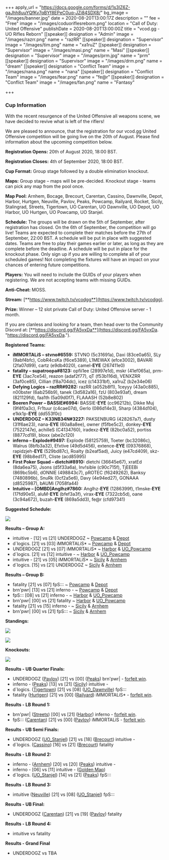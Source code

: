 +++
apply_url = "https://docs.google.com/forms/d/1s3lZ6Z-gaJhh8uuYQfKv7qBYf8EPeC0uq-JZi84SDX8/"
bg_image = "/images/banner.jpg"
date = 2020-08-20T13:00:17Z
description = ""
fee = "Free"
image = "/images/coduoriflesreborn.png"
location = "Call of Duty: United Offensive"
publishDate = 2020-08-20T13:00:00Z
title = "vcod.gg - UO Rifles Reborn"
[[speaker]]
designation = "Admin"
image = "/images/razrr.png"
name = "razRR"
[[speaker]]
designation = "Supervisor"
image = "/images/tim.png"
name = "xa1ruZ"
[[speaker]]
designation = "Supervisor"
image = "/images/masi.png"
name = "Masi"
[[speaker]]
designation = "Supervisor"
image = "/images/prm.jpg"
name = "prm"
[[speaker]]
designation = "Supervisor"
image = "/images/drm.png"
name = "dream"
[[speaker]]
designation = "Conflict Team"
image = "/images/nana.png"
name = "nana"
[[speaker]]
designation = "Conflict Team"
image = "/images/fear.png"
name = "fe@r"
[[speaker]]
designation = "Conflict Team"
image = "/images/fan.png"
name = "Fantasy"

+++
### **Cup Information**

With the recent resurgence of the United Offensive all weapons scene, we have decided to revive what is left of the riflers!

We are pleased to announce, that the registration for our vcod.gg United Offensive competition will be going live on the 20th of August. Please find information about the upcoming competition below.

**Registration Opens:** 20th of August 2020, 18:00 BST.

**Registration Closes:** 4th of September 2020, 18:00 BST.

**Cup Format:** Group stage followed by a double elimination knockout.

**Maps:** Group stage – maps will be pre-decided. Knockout stage - teams can pick any map from the pool once.

**Map Pool:** Arnhem, Bocage, Brecourt, Carentan, Cassino, Dawnville, Depot, Harbor, Hurtgen, Neuville, Pavlov, Peaks, Powcamp, Railyard, Rocket, Sicily, Stalingrad, Streets, Tigertown, UO Carentan, UO Dawnville, UO Depot, UO Harbor, UO Hurtgen, UO Powcamp, UO Stanjel.

**Schedule:** The groups will be drawn on the 5th of September, after registration has closed. On the 6th of September, the competition will go live! Teams are expected to complete their matches before the 27th of September, 22:00 BST. A schedule will be put in place with suggested dates. Teams are free to play their games earlier or later, as long as they are complete before the deadline. A schedule will be put in place for the knockout phase. Only sign up if you are willing to complete all of your scheduled games! Not completing the fixtures will have an impact on your chances of entering future competitions.

**Players:** You will need to include the GUIDs of your players when registering. We are not accepting teams with missing GUIDs.

**Anti-Cheat:** MOSS.

**Stream:** [**https://www.twitch.tv/vcodgg**](https://www.twitch.tv/vcodgg).

**Prize:** Winner – 12 slot private Call of Duty: United Offensive server - 1 month.

If you are clanless and looking for a team, then head over to the Community Discord at: [**https://discord.gg/FA5vxDa**](https://discord.gg/FA5vxDa. "https://discord.gg/FA5vxDa.").

**Registered Teams:**

* **iMMORTALiS – stvno#6559:** STVNO (5c31691a), Daxi (83ce0a65), SLy (9abf4bfc), CobR4csKa (f6ce5389), L1MEWAX (efce3002), BAVARI (2fa07d99), cartz (e9db4020), camel-**EYE** (267411e0)
* **fatality – supatroopa#8123:** opfii1ee (28997e1d), mskr (41ef065a), prm-**EYE** (3ac7ce54), reazon (adaf2f77), qT (f53b116d), VENXZRR (3af0ce85), Cillian (f8a704dc), icez (c14331bf), xa1ruZ (b2e34e06)
* **Defying Logics** **– razRR#9282:** razRR (a052b8f1), 1ceyyy (43a0c885), n00bster (6ab256b9), tanek (3d582a16), fzU (803e93af), dream (821129fd), faa1th (5a09d0f7), FLAAASH (52b8e802)
* **Boeren Power – BASSIE#6994:** BASSIE-**EYE** (cc96212b), Dikke Muj (9f4f0a3c), Fr1tuur (c4cae07d), Gerlo (086d14e3), Sharp (4384d104), e1kk1p-**EYE** (dd553f0c)
* **UNDERDOGZ – K33NB34N#3227:** PAKSENBURG (428267a7), dusty (31f6ae23), nana-**EYE** (60a8a8ee), owner (f5fbe5c2), donkey-**EYE** (7522147e), achilleS (C4134760), iradexz-**EYE** (82bc0a52), portiss (8877cd19), bloxx (abe2c120)
* **inferno – Explode#9497:** Explode (58125759), Toeter (bc32086c), Walrus (8bfb3a32), Efxtive (49d5d456), extence-**EYE** (09376868), rapidzjeh-**EYE** (529bd87c), Roalty (b2eaf5ad), Juicy (e47cd409), skz-**EYE** (98b8ed17), Cliste (acd85995)
* **First Poker Squad – dietchi#8910:** dietchi (36645e67), xratEd (8da6ea75), Jsons (d5f33a6a), Inv!sible (c90c715f), TjEEEBi (869bc5b6), dONNIE (498843c7), pROTEC (f6249262), Banksy (7480896b), SnuRk (0cf2a5e6), Davy (4e94ed27), GONAAA (d8525987), bAUMi (7058fa44)
* **Intuitive – \[OMBD\]Anglhz#7860:** Anglhz-**EYE** (1286399f), t1mske-**EYE** (17fd90e5), aluM-**EYE** (bfef3a3f), virax-**EYE** (7322cb5d), oane (3c94a672), buzah-**EYE** (869a5dd3), fe@r (cfd97341)

**Suggested Schedule:**

![](/images/uosched1.PNG)

**Results – Group A:**

* intuitive - \[12\] vs \[21\] UNDERDOGZ \~ [Powcamp](https://i.imgur.com/JDtBdCC.jpg) & [Depot](https://i.imgur.com/w5FEjd9.jpg)
* d\`logics. \[21\] vs \[03\] iMMORTALiS* \~ [Powcamp](https://i.imgur.com/p46J1iC.jpg) & [Depot](https://i.imgur.com/cbTO7Kj.jpg)
* UNDERDOGZ \[21\] vs \[07\] iMMORTALiS* \~ [Harbor](https://i.imgur.com/qVlfkR0.jpg) & [UO_Powcamp](https://i.imgur.com/bzHaQGU.jpg)
* d\`logics. \[21\] vs \[12\] intuitive - \~ [Harbor](https://i.imgur.com/9yEmRdQ.jpg) & [UO_Powcamp](https://i.imgur.com/Wf5cV8v.jpg)
* intuitive - \[21\] vs \[05\] iMMORTALiS* \~ [Sicily](https://i.imgur.com/SW1od9U.jpg) & [Arnhem](https://i.imgur.com/7HK3PKB.jpg)
* d\`logics. \[15\] vs \[21\] UNDERDOGZ \~ [Sicily](https://i.imgur.com/zJz76uO.jpg) & [Arnhem](https://i.imgur.com/04Gn9OX.jpg)

**Results – Group B:**

* fatality \[21\] vs \[07\] fpS::: \~ [Powcamp](https://i.imgur.com/BUnJyVF.jpg) & [Depot](https://i.imgur.com/vR3WBjD.jpg)
* brn'pwr| \[13\] vs \[21\] inferno - \~ [Powcamp](https://i.imgur.com/KQ4bLGM.jpg) & [Depot](https://i.imgur.com/9XxQMRo.jpg)
* fpS::: \[08\] vs \[21\] inferno - \~ [Harbor](https://i.imgur.com/YKgVML4.jpg) & [UO_Powcamp](https://i.imgur.com/FeV7FSF.jpg)
* brn'pwr| \[00\] vs \[21\] fatality \~ [Harbor](https://i.imgur.com/zj1qgQF.jpg) & [UO_Powcamp](https://i.imgur.com/zj1qgQF.jpg)
* fatality \[21\] vs \[15\] inferno - \~ [Sicily](https://i.imgur.com/Ny855Se.jpg) & [Arnhem](https://i.imgur.com/p8NYfnN.png)
* brn'pwr| \[00\] vs \[21\] fpS::: \~ [Sicily](https://i.imgur.com/GRLz8TC.jpg) & [Arnhem](https://i.imgur.com/GRLz8TC.jpg)

**Standings:**

![](/images/gafinal.PNG)

![](/images/uocup2.PNG)

**Knockouts:**

![](/images/kostageuo.PNG)

**Results - UB Quarter Finals:**

* UNDERDOGZ ([Pavlov](https://i.imgur.com/bdSYxYn.jpg)) \[21\] vs \[00\] ([Peaks](https://i.imgur.com/bdSYxYn.jpg)) brn'pwr| - [forfeit win](https://i.imgur.com/bdSYxYn.jpg).
* inferno - ([Peaks](https://i.imgur.com/Iq6nnWz.jpg)) \[13\] vs \[21\] ([Sicily](https://i.imgur.com/g67oHDu.jpg)) intuitive -
* d\`logics. ([Tigertown](https://i.imgur.com/1fRa3Dt.jpg)) \[21\] vs \[08\] ([UO_Dawnville](https://i.imgur.com/nZ6JPpI.jpg)) fpS:::
* fatality ([Hurtgen](https://i.imgur.com/lJQLvTe.jpg)) \[21\] vs \[00\] ([Railyard](https://i.imgur.com/lJQLvTe.jpg)) iMMORTALiS* - [forfeit win](https://i.imgur.com/lJQLvTe.jpg).

**Results - LB Round 1:**

* brn'pwr| ([Streets](https://i.imgur.com/28ChZmG.jpg)) \[00\] vs \[21\] ([Harbor](https://i.imgur.com/28ChZmG.jpg)) inferno - [forfeit win](https://i.imgur.com/28ChZmG.jpg).
* fpS::: ([Carentan](https://i.imgur.com/GRLz8TC.jpg)) \[21\] vs \[00\] ([Pavlov](https://i.imgur.com/GRLz8TC.jpg)) iMMORTALiS - [forfeit win](https://i.imgur.com/GRLz8TC.jpg).

**Results - UB Semi Finals:**

* UNDERDOGZ ([UO_Stanjel](https://i.imgur.com/fzdIFZZ.jpg)) \[21\] vs \[18\] ([Brecourt](https://i.imgur.com/wmJtkcy.jpg)) intuitive -
* d\`logics. ([Cassino](https://i.imgur.com/j7ylCOY.jpg)) \[16\] vs \[21\] ([Brecourt](https://i.imgur.com/52xATi1.jpg)) fatality

**Results - LB Round 2:**

* inferno - ([Arnhem](https://i.imgur.com/IvoKMaF.jpg)) \[20\] vs \[20\] ([Peaks](https://i.imgur.com/NpnDfsS.jpg)) intuitive -
* inferno - \[06\] vs \[11\] intuitive - ([Golden Map](https://i.imgur.com/h4Nee2d.jpg))
* d\`logics. ([UO_Stanjel](https://i.imgur.com/epiNO39.jpg)) \[14\] vs \[21\] ([Peaks](https://i.imgur.com/YlAH4LE.jpg)) fpS:::

**Results - LB Round 3:**

* intuitive ([Neuville](https://i.imgur.com/18XWEgu.jpg)) \[21\] vs \[08\] ([UO_Stanjel](https://i.imgur.com/YsNOMFU.jpg)) fpS:::

**Results - UB Final:**

* UNDERDOGZ ([Carentan](https://i.imgur.com/0JS42hm.jpg)) \[21\] vs \[19\] ([Pavlov](https://i.imgur.com/6quWldk.jpg)) fatality

**Results - LB Round 4:**

* intuitive vs fatality

**Results - Grand Final**

* UNDERDOGZ vs TBA
